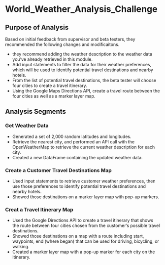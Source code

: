 # World_Weather_Analysis_Challenge
## Purpose of Analysis

Based on initial feedback from supervisor and beta testers, they recommended the following changes and modificaitons.
* they recommend adding the weather description to the weather data you’ve already retrieved in this module.
* Add input statements to filter the data for their weather preferences, which will be used to identify potential travel destinations and nearby hotels.
* From the list of potential travel destinations, the beta tester will choose four cities to create a travel itinerary.
* Using the Google Maps Directions API, create a travel route between the four cities as well as a marker layer map.

## Analysis Segments
### Get Weather Data
* Generated a set of 2,000 random latitudes and longitudes.
* Retrieve the nearest city, and performed an API call with the OpenWeatherMap to retrieve the current weather description for each city.
* Created a new DataFrame containing the updated weather data.
### Create a Customer Travel Destinations Map
* Used input statements to retrieve customer weather preferences, then use those preferences to identify potential travel destinations and nearby hotels.
* Showed those destinations on a marker layer map with pop-up markers.
### Creat a Travel Itinerary Map
* Used the Google Directions API to create a travel itinerary that shows the route between four cities chosen from the customer’s possible travel destinations.
* Showed those destinations on a map with a route including start, waypoints, end (where began) that can be used for driving, bicycling, or walking.
* Created a marker layer map with a pop-up marker for each city on the itinerary.
